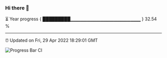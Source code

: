 ### Hi there 👋

⏳ Year progress { █████████▁▁▁▁▁▁▁▁▁▁▁▁▁▁▁▁▁▁▁▁▁ } 32.54 %

---

⏰ Updated on Fri, 29 Apr 2022 18:29:01 GMT

![Progress Bar CI](https://github.com/ZhaoGui/ZhaoGui/workflows/Progress%20Bar%20CI/badge.svg)
